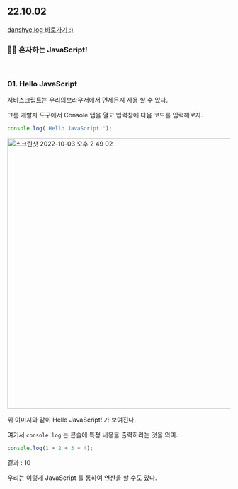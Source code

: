 <h2>22.10.02</h2>
<a href="https://velog.io/@leedahye2001/%ED%98%BC%EC%9E%90%ED%95%98%EB%8A%94-JavaScript-1">danshye.log 바로가기 :)</a>
<br>
<h3>🙋‍♀️ 혼자하는 JavaScript!</h3>
<br>



### 01. Hello JavaScript


자바스크립트는 우리의브라우저에서 언제든지 사용 할 수 있다.

크롬 개발자 도구에서 Console 탭을 열고 입력창에 다음 코드를 입력해보자.

```jsx
console.log('Hello JavaScript!');
```

<img width="612" alt="스크린샷 2022-10-03 오후 2 49 02" src="https://user-images.githubusercontent.com/94473725/193514789-9af8e157-a8c7-426e-8210-c2c2541da3f6.png">


위 이미지와 같이 Hello JavaScript! 가 보여진다.

여기서 `console.log` 는 콘솔에 특정 내용을 출력하라는 것을 의미.

```jsx
console.log(1 + 2 + 3 + 4);
```

결과 : 10

우리는 이렇게 JavaScript 를 통하여 연산을 할 수도 있다.

